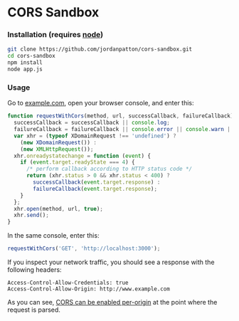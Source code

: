 # CORS Sandbox

### Installation (requires [node](https://nodejs.org))

```bash
git clone https://github.com/jordanpatton/cors-sandbox.git
cd cors-sandbox
npm install
node app.js
```

### Usage

Go to [example.com](http://www.example.com), open your browser console, and enter this:

```javascript
function requestWithCors(method, url, successCallback, failureCallback) {
  successCallback = successCallback || console.log;
  failureCallback = failureCallback || console.error || console.warn || console.log;
  var xhr = (typeof XDomainRequest !== 'undefined') ?
    (new XDomainRequest()) :
    (new XMLHttpRequest());
  xhr.onreadystatechange = function (event) {
    if (event.target.readyState === 4) {
      /* perform callback according to HTTP status code */
      return (xhr.status > 0 && xhr.status < 400) ?
        successCallback(event.target.response) :
        failureCallback(event.target.response);
    }
  };
  xhr.open(method, url, true);
  xhr.send();
}
```

In the same console, enter this:

```javascript
requestWithCors('GET', 'http://localhost:3000');
```

If you inspect your network traffic, you should see a response with the following headers:

```
Access-Control-Allow-Credentials: true
Access-Control-Allow-Origin: http://www.example.com
```

As you can see, [CORS can be enabled per-origin](http://www.html5rocks.com/en/tutorials/cors/#toc-adding-cors-support-to-the-server) at the point where the request is parsed.
